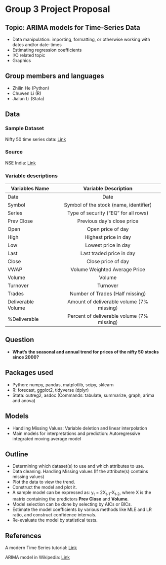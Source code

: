 # Group 3 Project Proposal

## Topic: ARIMA models for Time-Series Data
 - Data manipulation: importing, formatting, or otherwise working with dates
and/or date-times
 - Estimating regression coefficients
 - I/O related topic
 - Graphics


## Group members and languages

 - Zhilin He (Python)
 - Chuwen Li (R)
 - Jialun Li (Stata)

## Data

### Sample Dataset

Nifty 50 time series data:
[Link](https://www.kaggle.com/rohanrao/nifty50-stock-market-data)

### Source

NSE India: [Link](https://www.nseindia.com/)

### Variable descriptions

| Variables Name   |Variable Description     |
| ------------- |:-------------:|
| Date   | Date               |
| Symbol | Symbol of the stock (name, identifier)  |
| Series | Type of security (“EQ” for all rows)   |
| Prev Close | Previous day's close price |
| Open | Open price of day |
| High | Highest price in day |
| Low | Lowest price in day |
| Last | Last traded price in day |
| Close | Close price of day |
| VWAP | Volume Weighted Average Price |
| Volume | Volume |
| Turnover | Turnover |
| Trades | Number of Trades (Half missing) |
| Deliverable Volume | Amount of deliverable volume (7\% missing) |
| \%Deliverable | Percent of deliverable volume (7\% missing) |


## Question

 - **What’s the seasonal and annual trend for prices of the nifty 50 stocks
 since 2000?**

## Packages used

 - Python: numpy, pandas, matplotlib, scipy, sklearn
 - R: forecast, ggplot2, tidyverse (dplyr)
 - Stata: outreg2, asdoc (Commands: tabulate, summarize, graph, arima and anova)

## Models

 - Handling Missing Values: Variable deletion and linear interpolation
 - Main models for interpretations and prediction: Autoregressive integrated
 moving average model

## Outline

 - Determining which dataset(s) to use and which attributes to use.
 - Data cleaning. Handling Missing values (If the attribute(s) contains missing
 values)
 - Plot the data to view the trend.
 - Construct the model and plot it.
 - A sample model can be expressed as: y<sub>t</sub> =
2X<sub>t-1</sub>-X<sub>t-2</sub>, where X is the matrix containing the
predictors **Prev Close** and **Volume**.
 - Model selection can be done by selecting by AICs or BICs.
 - Estimate the model coefficients by various methods like MLE and LR ratio,
 and construct confidence intervals.
 - Re-evaluate the model by statistical tests.

## References

A modern Time Series tutorial:
[Link](https://www.kaggle.com/rohanrao/a-modern-time-series-tutorial)

ARIMA model in Wikipedia:
[Link](https://en.wikipedia.org/wiki/Autoregressive_integrated_moving_average)
